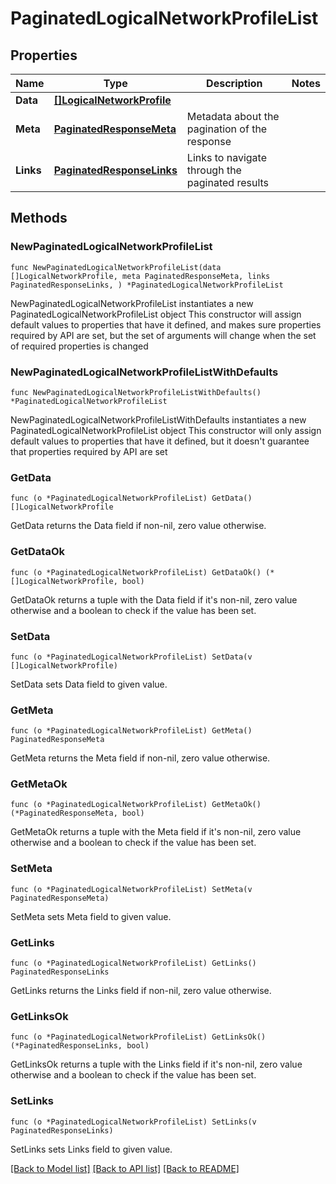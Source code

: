 # PaginatedLogicalNetworkProfileList

## Properties

Name | Type | Description | Notes
------------ | ------------- | ------------- | -------------
**Data** | [**[]LogicalNetworkProfile**](LogicalNetworkProfile.md) |  | 
**Meta** | [**PaginatedResponseMeta**](PaginatedResponseMeta.md) | Metadata about the pagination of the response | 
**Links** | [**PaginatedResponseLinks**](PaginatedResponseLinks.md) | Links to navigate through the paginated results | 

## Methods

### NewPaginatedLogicalNetworkProfileList

`func NewPaginatedLogicalNetworkProfileList(data []LogicalNetworkProfile, meta PaginatedResponseMeta, links PaginatedResponseLinks, ) *PaginatedLogicalNetworkProfileList`

NewPaginatedLogicalNetworkProfileList instantiates a new PaginatedLogicalNetworkProfileList object
This constructor will assign default values to properties that have it defined,
and makes sure properties required by API are set, but the set of arguments
will change when the set of required properties is changed

### NewPaginatedLogicalNetworkProfileListWithDefaults

`func NewPaginatedLogicalNetworkProfileListWithDefaults() *PaginatedLogicalNetworkProfileList`

NewPaginatedLogicalNetworkProfileListWithDefaults instantiates a new PaginatedLogicalNetworkProfileList object
This constructor will only assign default values to properties that have it defined,
but it doesn't guarantee that properties required by API are set

### GetData

`func (o *PaginatedLogicalNetworkProfileList) GetData() []LogicalNetworkProfile`

GetData returns the Data field if non-nil, zero value otherwise.

### GetDataOk

`func (o *PaginatedLogicalNetworkProfileList) GetDataOk() (*[]LogicalNetworkProfile, bool)`

GetDataOk returns a tuple with the Data field if it's non-nil, zero value otherwise
and a boolean to check if the value has been set.

### SetData

`func (o *PaginatedLogicalNetworkProfileList) SetData(v []LogicalNetworkProfile)`

SetData sets Data field to given value.


### GetMeta

`func (o *PaginatedLogicalNetworkProfileList) GetMeta() PaginatedResponseMeta`

GetMeta returns the Meta field if non-nil, zero value otherwise.

### GetMetaOk

`func (o *PaginatedLogicalNetworkProfileList) GetMetaOk() (*PaginatedResponseMeta, bool)`

GetMetaOk returns a tuple with the Meta field if it's non-nil, zero value otherwise
and a boolean to check if the value has been set.

### SetMeta

`func (o *PaginatedLogicalNetworkProfileList) SetMeta(v PaginatedResponseMeta)`

SetMeta sets Meta field to given value.


### GetLinks

`func (o *PaginatedLogicalNetworkProfileList) GetLinks() PaginatedResponseLinks`

GetLinks returns the Links field if non-nil, zero value otherwise.

### GetLinksOk

`func (o *PaginatedLogicalNetworkProfileList) GetLinksOk() (*PaginatedResponseLinks, bool)`

GetLinksOk returns a tuple with the Links field if it's non-nil, zero value otherwise
and a boolean to check if the value has been set.

### SetLinks

`func (o *PaginatedLogicalNetworkProfileList) SetLinks(v PaginatedResponseLinks)`

SetLinks sets Links field to given value.



[[Back to Model list]](../README.md#documentation-for-models) [[Back to API list]](../README.md#documentation-for-api-endpoints) [[Back to README]](../README.md)


